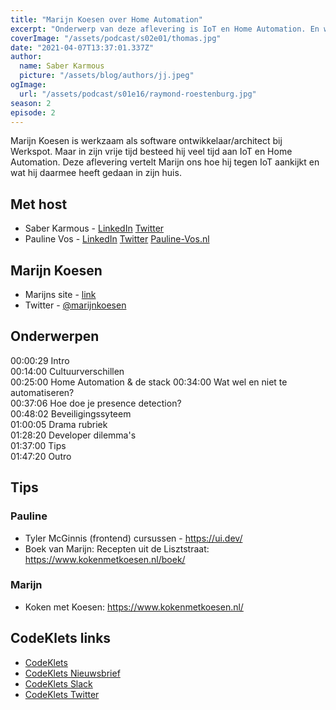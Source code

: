```yaml
---
title: "Marijn Koesen over Home Automation"
excerpt: "Onderwerp van deze aflevering is IoT en Home Automation. En we gaan Marijn daarover aan de tand voelen."
coverImage: "/assets/podcast/s02e01/thomas.jpg"
date: "2021-04-07T13:37:01.337Z"
author:
  name: Saber Karmous
  picture: "/assets/blog/authors/jj.jpeg"
ogImage:
  url: "/assets/podcast/s01e16/raymond-roestenburg.jpg"
season: 2
episode: 2
---
```


Marijn Koesen is werkzaam als software ontwikkelaar/architect bij Werkspot. Maar in zijn vrije tijd besteed hij veel tijd aan IoT en Home Automation. Deze aflevering vertelt Marijn ons hoe hij tegen IoT aankijkt en wat hij daarmee heeft gedaan in zijn huis.

## Met host

- Saber Karmous - [LinkedIn](https://www.linkedin.com/in/saberkarmous/) [Twitter](https://twitter.com/sdotone)
- Pauline Vos - [LinkedIn](https://www.linkedin.com/in/paulinepvos/) [Twitter](https://twitter.com/vanamerongen) [Pauline-Vos.nl](https://www.pauline-vos.nl)

## Marijn Koesen

- Marijns site - [link](https://www.marijnkoesen.nl/)
- Twitter - [@marijnkoesen](https://twitter.com/marijnkoesen)


## Onderwerpen

00:00:29 Intro  
00:14:00 Cultuurverschillen  
00:25:00 Home Automation & de stack 
00:34:00 Wat wel en niet te automatiseren?  
00:37:06 Hoe doe je presence detection?  
00:48:02 Beveiligingssyteem  
01:00:05 Drama rubriek  
01:28:20 Developer dilemma's  
01:37:00 Tips  
01:47:20 Outro  

## Tips

### Pauline
- Tyler McGinnis (frontend) cursussen - <https://ui.dev/>
- Boek van Marijn: Recepten uit de Lisztstraat: <https://www.kokenmetkoesen.nl/boek/>

### Marijn

- Koken met Koesen: <https://www.kokenmetkoesen.nl/>


## CodeKlets links

- [CodeKlets](https://codeklets.nl)
- [CodeKlets Nieuwsbrief](https://codeklets.nl/newsletter)
- [CodeKlets Slack](https://join.slack.com/t/codeklets/shared_invite/enQtNzQ4MTI4MTMxNzY2LWYzNTk0NzE1YzdkNDczYTg1MDBjZDIyZjkzMThmYTBkZTY3ZTBhNDYyOGY4OWQxZGExM2Q5NzA2ZDM0NGY1ZGM)
- [CodeKlets Twitter](https://twitter.com/codeklets)
